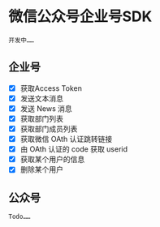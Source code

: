 # 微信公众号企业号SDK
    开发中……

## 企业号
- [x] 获取Access Token
- [x] 发送文本消息
- [x] 发送 News 消息
- [x] 获取部门列表
- [x] 获取部门成员列表
- [x] 获取微信 OAth 认证跳转链接
- [x] 由 OAth 认证的 code 获取 userid
- [x] 获取某个用户的信息
- [x] 删除某个用户

## 公众号
    Todo……
